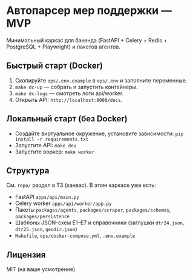 # Автопарсер мер поддержки — MVP

Минимальный каркас для бэкенда (FastAPI + Celery + Redis + PostgreSQL + Playwright) и пакетов агентов.

## Быстрый старт (Docker)
1) Скопируйте `ops/.env.example` в `ops/.env` и заполните переменные.  
2) `make dc-up` — собрать и запустить контейнеры.  
3) `make dc-logs` — смотреть логи api/worker.  
4) Открыть API: `http://localhost:8000/docs`.

## Локальный старт (без Docker)
- Создайте виртуальное окружение, установите зависимости: `pip install -r requirements.txt`
- Запустите API: `make dev`
- Запустите воркер: `make worker`

## Структура
См. `repo/` раздел в ТЗ (канвас). В этом каркасе уже есть:
- FastAPI `apps/api/main.py`
- Celery worker `apps/api/worker/app.py`
- Пакеты `packages/agents`, `packages/scraper`, `packages/schemas`, `packages/persistence`
- Шаблоны JSON-схем E1–E7 и справочники (заглушки `dtr24.json`, `dtr25.json`, `geodir.json`)
- `Makefile`, `ops/docker-compose.yml`, `.env.example`

## Лицензия
MIT (на ваше усмотрение)
